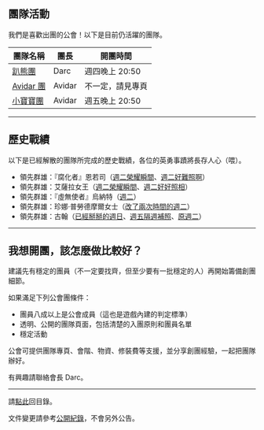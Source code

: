 ## 團隊活動

我們是喜歡出團的公會！以下是目前仍活躍的團隊。

| **團隊名稱**              | **團長** | **開團時間**     |
| ------------------------- | --------- | ---------------- |
| [趴熊團](bear.html)       | Darc      | 週四晚上 20:50   |
| [Avidar 團](avidar.html)  | Avidar    | 不一定，請見專頁 |
| [小寶寶團](babyraid.html) | Avidar    | 週五晚上 20:50   |

---

## 歷史戰績

以下是已經解散的團隊所完成的歷史戰績，各位的英勇事蹟將長存人心（喂）。

- 領先群雄：『腐化者』恩若司（[週二榮耀瞬間](img_aotc_nzoth_tue.jpg)、[週二好難照啊](img_aotc_nzoth_tue2.jpg)）
- 領先群雄：艾薩拉女王（[週二榮耀瞬間](img_aotc_azshara_tue.jpg)、[週二好好照相](img_aotc_azshara_tue2.jpg)）
- 領先群雄：『虛無使者』烏納特（[週二](img_aotc_uunat_tue.jpg)）
- 領先群雄：珍娜‧普勞德摩爾女士（[改了兩次時間的週二](img_aotc_jaina_tue.jpg)）
- 領先群雄：古翰（[已經掰掰的週日](img_aotc_ghuun_sun.jpg)、[週五隔週補照](img_aotc_ghuun_fri.jpg)、[原週二](img_aotc_ghuun_tue.png)）

---

## 我想開團，該怎麼做比較好？

建議先有穩定的團員（不一定要找齊，但至少要有一批穩定的人）再開始籌備創團細節。

如果滿足下列公會團條件：

- 團員八成以上是公會成員（這也是遊戲內建的判定標準）
- 透明、公開的團隊頁面，包括清楚的入團原則和團員名單
- 穩定活動

公會可提供團隊專頁、會階、物資、修裝費等支援，並分享創團經驗，一起把團隊辦好。

有興趣請聯絡會長 Darc。

---

請[點此](index.html)回目錄。

文件變更請參考[公開紀錄](https://github.com/dalechou/badweather.tw/commits/master/raid.md)，不會另外公告。
